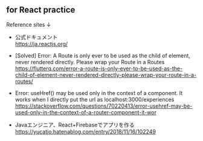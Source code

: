 ## for React practice

Reference sites ↓<br>
- 公式ドキュメント<br>
https://ja.reactjs.org/

- [Solved] Error: A Route is only ever to be used as the child of element, never rendered directly. Please wrap your Route in a Routes
https://flutterq.com/error-a-route-is-only-ever-to-be-used-as-the-child-of-element-never-rendered-directly-please-wrap-your-route-in-a-routes/

- Error: useHref() may be used only in the context of a <Router> component. It works when I directly put the url as localhost:3000/experiences
https://stackoverflow.com/questions/70220413/error-usehref-may-be-used-only-in-the-context-of-a-router-component-it-wor

- Javaエンジニア、React+Firebaseでアプリを作る<br>
https://yucatio.hatenablog.com/entry/2018/11/16/102249
